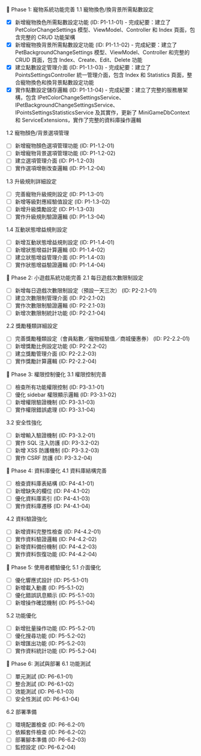 🎯 Phase 1: 寵物系統功能完善
1.1 寵物換色/換背景所需點數設定
- [x] 新增寵物換色所需點數設定功能 (ID: P1-1.1-01) - 完成紀要：建立了 PetColorChangeSettings 模型、ViewModel、Controller 和 Index 頁面，包含完整的 CRUD 功能架構
- [x] 新增寵物換背景所需點數設定功能 (ID: P1-1.1-02) - 完成紀要：建立了 PetBackgroundChangeSettings 模型、ViewModel、Controller 和完整的 CRUD 頁面，包含 Index、Create、Edit、Delete 功能
- [x] 建立點數設定管理介面 (ID: P1-1.1-03) - 完成紀要：建立了 PointsSettingsController 統一管理介面，包含 Index 和 Statistics 頁面，整合寵物換色和換背景點數設定功能
- [x] 實作點數設定儲存邏輯 (ID: P1-1.1-04) - 完成紀要：建立了完整的服務層架構，包含 IPetColorChangeSettingsService、IPetBackgroundChangeSettingsService、IPointsSettingsStatisticsService 及其實作，更新了 MiniGameDbContext 和 ServiceExtensions，實作了完整的資料庫操作邏輯

1.2 寵物顏色/背景選項管理
- [ ] 新增寵物顏色選項管理功能 (ID: P1-1.2-01)
- [ ] 新增寵物背景選項管理功能 (ID: P1-1.2-02)
- [ ] 建立選項管理介面 (ID: P1-1.2-03)
- [ ] 實作選項增刪改查邏輯 (ID: P1-1.2-04)

1.3 升級規則詳細設定
- [ ] 完善寵物升級規則設定 (ID: P1-1.3-01)
- [ ] 新增等級對應經驗值設定 (ID: P1-1.3-02)
- [ ] 新增升級獎勵設定 (ID: P1-1.3-03)
- [ ] 實作升級規則驗證邏輯 (ID: P1-1.3-04)

1.4 互動狀態增益規則設定
- [ ] 新增互動狀態增益規則設定 (ID: P1-1.4-01)
- [ ] 新增狀態增益計算邏輯 (ID: P1-1.4-02)
- [ ] 建立狀態增益管理介面 (ID: P1-1.4-03)
- [ ] 實作狀態增益驗證邏輯 (ID: P1-1.4-04)

🎯 Phase 2: 小遊戲系統功能完善
2.1 每日遊戲次數限制設定
- [ ] 新增每日遊戲次數限制設定（預設一天三次） (ID: P2-2.1-01)
- [ ] 建立次數限制管理介面 (ID: P2-2.1-02)
- [ ] 實作次數限制驗證邏輯 (ID: P2-2.1-03)
- [ ] 新增次數限制統計功能 (ID: P2-2.1-04)

2.2 獎勵種類詳細設定
- [ ] 完善獎勵種類設定（會員點數／寵物經驗值／商城優惠券） (ID: P2-2.2-01)
- [ ] 新增獎勵比例設定功能 (ID: P2-2.2-02)
- [ ] 建立獎勵管理介面 (ID: P2-2.2-03)
- [ ] 實作獎勵計算邏輯 (ID: P2-2.2-04)

🎯 Phase 3: 權限控制優化
3.1 權限控制完善
- [ ] 檢查所有功能權限控制 (ID: P3-3.1-01)
- [ ] 優化 sidebar 權限顯示邏輯 (ID: P3-3.1-02)
- [ ] 新增權限驗證機制 (ID: P3-3.1-03)
- [ ] 實作權限錯誤處理 (ID: P3-3.1-04)

3.2 安全性強化
- [ ] 新增輸入驗證機制 (ID: P3-3.2-01)
- [ ] 實作 SQL 注入防護 (ID: P3-3.2-02)
- [ ] 新增 XSS 防護機制 (ID: P3-3.2-03)
- [ ] 實作 CSRF 防護 (ID: P3-3.2-04)

🎯 Phase 4: 資料庫優化
4.1 資料庫結構完善
- [ ] 檢查資料庫表結構 (ID: P4-4.1-01)
- [ ] 新增缺失的欄位 (ID: P4-4.1-02)
- [ ] 優化資料庫索引 (ID: P4-4.1-03)
- [ ] 實作資料庫遷移 (ID: P4-4.1-04)

4.2 資料驗證強化
- [ ] 新增資料完整性檢查 (ID: P4-4.2-01)
- [ ] 實作資料驗證邏輯 (ID: P4-4.2-02)
- [ ] 新增資料備份機制 (ID: P4-4.2-03)
- [ ] 實作資料恢復功能 (ID: P4-4.2-04)

🎯 Phase 5: 使用者體驗優化
5.1 介面優化
- [ ] 優化響應式設計 (ID: P5-5.1-01)
- [ ] 新增載入動畫 (ID: P5-5.1-02)
- [ ] 優化錯誤訊息顯示 (ID: P5-5.1-03)
- [ ] 新增操作確認機制 (ID: P5-5.1-04)

5.2 功能優化
- [ ] 新增批量操作功能 (ID: P5-5.2-01)
- [ ] 優化搜尋功能 (ID: P5-5.2-02)
- [ ] 新增匯出功能 (ID: P5-5.2-03)
- [ ] 實作資料統計功能 (ID: P5-5.2-04)

🎯 Phase 6: 測試與部署
6.1 功能測試
- [ ] 單元測試 (ID: P6-6.1-01)
- [ ] 整合測試 (ID: P6-6.1-02)
- [ ] 效能測試 (ID: P6-6.1-03)
- [ ] 安全性測試 (ID: P6-6.1-04)

6.2 部署準備
- [ ] 環境配置檢查 (ID: P6-6.2-01)
- [ ] 依賴套件檢查 (ID: P6-6.2-02)
- [ ] 部署腳本準備 (ID: P6-6.2-03)
- [ ] 監控設定 (ID: P6-6.2-04)
